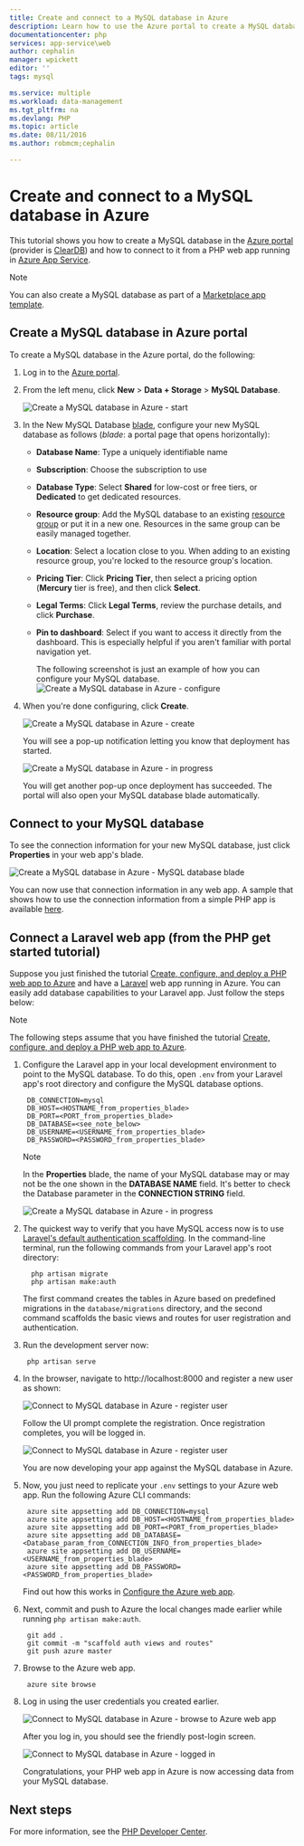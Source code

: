 ```yaml
---
title: Create and connect to a MySQL database in Azure
description: Learn how to use the Azure portal to create a MySQL database and then connect to it from a PHP web app in Azure.
documentationcenter: php
services: app-service\web
author: cephalin
manager: wpickett
editor: ''
tags: mysql

ms.service: multiple
ms.workload: data-management
ms.tgt_pltfrm: na
ms.devlang: PHP
ms.topic: article
ms.date: 08/11/2016
ms.author: robmcm;cephalin

---
```

# Create and connect to a MySQL database in Azure
This tutorial shows you how to create a MySQL database in the [Azure portal](https://portal.azure.com) (provider is [ClearDB](http://www.cleardb.com/)) and how to connect to it from a PHP web app running in 
[Azure App Service](app-service/app-service-value-prop-what-is.md). 

> [!NOTE]
> You can also create a MySQL database as part of a [Marketplace app template](app-service-web/app-service-web-create-web-app-from-marketplace.md).
> 
> 

## Create a MySQL database in Azure portal
To create a MySQL database in the Azure portal, do the following:

1. Log in to the [Azure portal](https://portal.azure.com).
2. From the left menu, click **New** > **Data + Storage** > **MySQL Database**.
   
    ![Create a MySQL database in Azure - start](./media/store-php-create-mysql-database/create-db-1-start.png)
3. In the New MySQL Database [blade](azure-portal-overview.md), configure your new MySQL database as follows (*blade*: a portal page that opens horizontally):
   
   * **Database Name**: Type a uniquely identifiable name
   * **Subscription**: Choose the subscription to use
   * **Database Type**: Select **Shared** for low-cost or free tiers, or **Dedicated** to get dedicated resources. 
   * **Resource group**: Add the MySQL database to an existing [resource group](resource-group-overview.md) or put it in a new one. Resources in the same group
     can be easily managed together.
   * **Location**: Select a location close to you. When adding to an existing resource group, you're locked to the resource group's location.
   * **Pricing Tier**: Click **Pricing Tier**, then select a pricing option (**Mercury** tier is free), and then click **Select**. 
   * **Legal Terms**: Click **Legal Terms**, review the purchase details, and click **Purchase**.
   * **Pin to dashboard**: Select if you want to access it directly from the dashboard. This is especially helpful if you aren't familiar with
     portal navigation yet.
     
     The following screenshot is just an example of how you can configure your MySQL database.  
     ![Create a MySQL database in Azure - configure](./media/store-php-create-mysql-database/create-db-2-configure.png)
4. When you're done configuring, click **Create**.
   
    ![Create a MySQL database in Azure - create](./media/store-php-create-mysql-database/create-db-3-create.png)
   
    You will see a pop-up notification letting you know that deployment has started.
   
    ![Create a MySQL database in Azure - in progress](./media/store-php-create-mysql-database/create-db-4-started-status.png)
   
    You will get another pop-up once deployment has succeeded. The portal will also open your MySQL database blade automatically.

<a name="connect"></a>

## Connect to your MySQL database
To see the connection information for your new MySQL database, just click **Properties** in your web app's blade.

![Create a MySQL database in Azure - MySQL database blade](./media/store-php-create-mysql-database/create-db-5-finished-db-blade.png)

You can now use that connection information in any web app. A sample that shows how to use the connection information from a simple
PHP app is available [here](https://github.com/WindowsAzure/azure-sdk-for-php-samples/tree/master/tasklist-mysql).

## Connect a Laravel web app (from the PHP get started tutorial)
Suppose you just finished the tutorial [Create, configure, and deploy a PHP web app to Azure](app-service-web/app-service-web-php-get-started.md)
and have a [Laravel](https://www.laravel.com/) web app running in Azure. You can easily add database capabilities to your Laravel
app. Just follow the steps below:

> [!NOTE]
> The following steps assume that you have finished the tutorial 
> [Create, configure, and deploy a PHP web app to Azure](app-service-web/app-service-web-php-get-started.md).
> 
> 

1. Configure the Laravel app in your local development environment to point to the MySQL database. To do this, open `.env`
   from your Laravel app's root directory and configure the MySQL database options.
   
        DB_CONNECTION=mysql
        DB_HOST=<HOSTNAME_from_properties_blade>
        DB_PORT=<PORT_from_properties_blade>
        DB_DATABASE=<see_note_below>
        DB_USERNAME=<USERNAME_from_properties_blade>
        DB_PASSWORD=<PASSWORD_from_properties_blade>
   
   > [!NOTE]
   > In the **Properties** blade, the name of your MySQL database may or may not be the one shown in the **DATABASE NAME** field. It's better
   > to check the Database parameter in the **CONNECTION STRING** field.    
   > 
   > ![Create a MySQL database in Azure - in progress](./media/store-php-create-mysql-database/connect-db-1-database-name.png)
   > 
   > 
2. The quickest way to verify that you have MySQL access now is to use 
   [Laravel's default authentication scaffolding](https://laravel.com/docs/5.2/authentication#authentication-quickstart). 
   In the command-line terminal, run the following commands from your Laravel app's root directory:
   
         php artisan migrate
         php artisan make:auth
   
    The first command creates the tables in Azure based on predefined migrations in the `database/migrations` directory, and the second 
    command scaffolds the basic views and routes for user registration and authentication.
3. Run the development server now:
   
        php artisan serve
4. In the browser, navigate to http://localhost:8000 and register a new user as shown:
   
    ![Connect to MySQL database in Azure - register user](./media/store-php-create-mysql-database/connect-db-2-development-server.png)
   
    Follow the UI prompt complete the registration. Once registration completes, you will be logged in.
   
    ![Connect to MySQL database in Azure - register user](./media/store-php-create-mysql-database/connect-db-3-registered-user.png)
   
    You are now developing your app against the MySQL database in Azure.
5. Now, you just need to replicate your `.env` settings to your Azure web app. Run the following Azure CLI commands:
   
        azure site appsetting add DB_CONNECTION=mysql
        azure site appsetting add DB_HOST=<HOSTNAME_from_properties_blade>
        azure site appsetting add DB_PORT=<PORT_from_properties_blade>
        azure site appsetting add DB_DATABASE=<Database_param_from_CONNECTION_INFO_from_properties_blade>
        azure site appsetting add DB_USERNAME=<USERNAME_from_properties_blade>
        azure site appsetting add DB_PASSWORD=<PASSWORD_from_properties_blade>
   
    Find out how this works in [Configure the Azure web app](app-service-web/app-service-web-php-get-started.md#configure).
6. Next, commit and push to Azure the local changes made earlier while running `php artisan make:auth`.
   
        git add .
        git commit -m "scaffold auth views and routes"
        git push azure master
7. Browse to the Azure web app.
   
        azure site browse
8. Log in using the user credentials you created earlier.
   
    ![Connect to MySQL database in Azure - browse to Azure web app](./media/store-php-create-mysql-database/connect-db-4-browse-azure-webapp.png)
   
    After you log in, you should see the friendly post-login screen.
   
    ![Connect to MySQL database in Azure - logged in](./media/store-php-create-mysql-database/connect-db-5-logged-in.png)
   
    Congratulations, your PHP web app in Azure is now accessing data from your MySQL database. 

## Next steps
For more information, see the [PHP Developer Center](/develop/php/).

